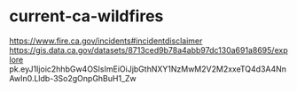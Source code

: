 # current-ca-wildfires
https://www.fire.ca.gov/incidents#incidentdisclaimer
https://gis.data.ca.gov/datasets/8713ced9b78a4abb97dc130a691a8695/explore
pk.eyJ1Ijoic2hhbGw4OSIsImEiOiJjbGthNXY1NzMwM2V2M2xxeTQ4d3A4NnAwIn0.Lldb-3So2gOnpGhBuH1_Zw